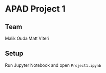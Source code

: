 # APAD Project 1

## Team
Malik Ouda
Matt Viteri

## Setup
Run Jupyter Notebook and open `Project1.ipynb`

